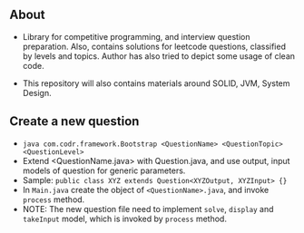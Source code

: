 ## About

* Library for competitive programming, and interview question preparation. Also, contains solutions for leetcode questions, classified by levels and topics. Author has also tried to depict some usage of clean code. 

* This repository will also contains materials around SOLID, JVM, System Design.

## Create a new question

* `java com.codr.framework.Bootstrap <QuestionName> <QuestionTopic> <QuestionLevel>`
* Extend <QuestionName.java> with Question.java, and use output, input models of question for generic parameters.
* Sample: `public class XYZ extends Question<XYZOutput, XYZInput> {}`
* In `Main.java` create the object of `<QuestionName>.java`, and invoke `process` method. 
* NOTE: The new question file need to implement `solve`, `display` and `takeInput` model, which is invoked by `process` method.

